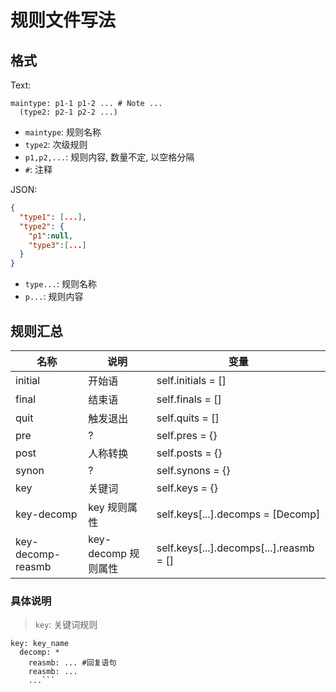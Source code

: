 # 规则文件写法

## 格式

Text:

```Text
maintype: p1-1 p1-2 ... # Note ...
  (type2: p2-1 p2-2 ...)

```

- `maintype`: 规则名称
- `type2`: 次级规则
- `p1,p2,...`: 规则内容, 数量不定, 以空格分隔
- `#`: 注释

JSON:

```JSON
{
  "type1": [...],
  "type2": {
    "p1":null,
    "type3":[...]
  }
}
```

- `type...`: 规则名称
- `p...`: 规则内容

## 规则汇总

| 名称 | 说明 | 变量 |
| ---- | ---- | ---- |
| initial | 开始语 | self.initials = [] |
| final | 结束语 |  self.finals = [] |
| quit | 触发退出 | self.quits = [] |
| pre | ? | self.pres = {} |
| post | 人称转换 | self.posts = {} |
| synon | ? | self.synons = {} |
| key | 关键词 | self.keys = {} |
| key-decomp | key 规则属性 | self.keys[...].decomps = [Decomp] |
| key-decomp-reasmb | key-decomp 规则属性 | self.keys[...].decomps[...].reasmb = [] |

### 具体说明

> `key`: 关键词规则
>
``` 格式
key: key_name
  decomp: *
    reasmb: ... #回复语句
    reasmb: ...
    ...```
